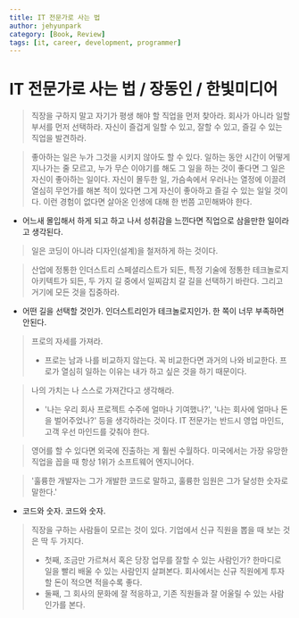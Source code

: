 ```yaml
---
title: IT 전문가로 사는 법
author: jehyunpark
category: [Book, Review]
tags: [it, career, development, programmer]
---
```


# IT 전문가로 사는 법 / 장동인 / 한빛미디어

> 직장을 구하지 말고 자기가 평생 해야 할 직업을 먼저 찾아라. 회사가 아니라 일할 부서를 먼저 선택하라. 자신이 즐겁게 일할 수 있고, 잘할 수 있고, 즐길 수 있는 직업을 발견하라.

> 좋아하는 일은 누가 그것을 시키지 않아도 할 수 있다. 일하는 동안 시간이 어떻게 지나가는 줄 모르고, 누가 무슨 이야기를 해도 그 일을 하는 것이 좋다면 그 일은 자신이 좋아하는 일이다. 자신이 몰두한 일, 가슴속에서 우러나는 열정에 이끌려 열심히 무언가를 해본 적이 있다면 그게 자신이 좋아하고 즐길 수 있는 일일 것이다. 이런 경험이 없다면 살아온 인생에 대해 한 번쯤 고민해봐야 한다.

- 어느새 몰입해서 하게 되고 하고 나서 성취감을 느낀다면 직업으로 삼을만한 일이라고 생각된다.

> 일은 코딩이 아니라 디자인(설계)을 철저하게 하는 것이다.

> 산업에 정통한 인더스트리 스페셜리스트가 되든, 특정 기술에 정통한 테크놀로지 아키텍트가 되든, 두 가지 길 중에서 일찌감치 갈 길을 선택하기 바란다. 그리고 거기에 모든 것을 집중하라.

- 어떤 길을 선택할 것인가. 인더스트리인가 테크놀로지인가. 한 쪽이 너무 부족하면 안된다.

> 프로의 자세를 가져라.
> - 프로는 남과 나를 비교하지 않는다. 꼭 비교한다면 과거의 나와 비교한다. 프로가 열심히 일하는 이유는 내가 하고 싶은 것을 하기 때문이다.

> 나의 가치는 나 스스로 가져간다고 생각해라.
> - '나는 우리 회사 프로젝트 수주에 얼마나 기여했나?', '나는 회사에 얼마나 돈을 벌어주었나?' 등을 생각하라는 것이다. IT 전문가는 반드시 영업 마인드, 고객 우선 마인드를 갖춰야 한다.

> 영어를 할 수 있다면 외국에 진출하는 게 훨씬 수월하다. 미국에서는 가장 유망한 직업을 꼽을 때 항상 1위가 소프트웨어 엔지니어다.

> '훌륭한 개발자는 그가 개발한 코드로 말하고, 훌륭한 임원은 그가 달성한 숫자로 말한다.'

- 코드와 숫자. 코드와 숫자.

> 직장을 구하는 사람들이 모르는 것이 있다. 기업에서 신규 직원을 뽑을 때 보는 것은 딱 두 가지다. 
> - 첫째, 조금만 가르쳐서 혹은 당장 업무를 잘할 수 있는 사람인가? 한마디로 일을 빨리 배울 수 있는 사람인지 살펴본다. 회사에서는 신규 직원에게 투자할 돈이 적으면 적을수록 좋다.
> - 둘째, 그 회사의 문화에 잘 적응하고, 기존 직원들과 잘 어울릴 수 있는 사람인가를 본다.

